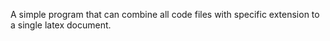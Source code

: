 A simple program that can combine all code files with specific extension to a single latex document.